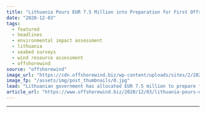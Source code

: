 ```yaml
---
title: "Lithuania Pours EUR 7.5 Million into Preparation for First Offshore Wind Tender"
date: "2020-12-03"
tags: 
  - featured
  - headlines
  - environmental impact assessment
  - lithuania
  - seabed surveys
  - wind resource assessment
  - offshorewind
source: "offshorewind"
image_url: "https://cdn.offshorewind.biz/wp-content/uploads/sites/2/2020/12/03092002/illustration_source-Lithuanian-government.jpg"
image_fp: "/assets/img/post_thumbnails/0.jpg"
lead: "Lithuanian government has allocated EUR 7.5 million to prepare for its first offshore wind"
article_url: "https://www.offshorewind.biz/2020/12/03/lithuania-pours-eur-7-5-million-into-preparation-for-first-offshore-wind-tender/"
---
```


---
